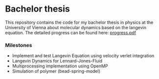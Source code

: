 # Bachelor thesis

This repository contains the code for my bachelor thesis in physics at the University of Vienna about molecular dynamics based on the langevin equation. The detailed progress can be found here: [progress.pdf](progress.pdf)

<h3>Milestones</h3>

<ul>
<li>Implement and test Langevin Equation using velocity verlet integration</li>
<li>Langevin Dynamics for Lennard-Jones-Fluid</li>
<li>Multiprocessing implementation using OpenMP</li>
<li>Simulation of polymer (bead-spring-model)</li>
</ul>
